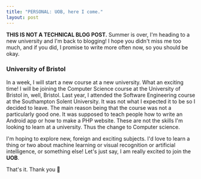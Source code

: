 ```yaml
---
title: "PERSONAL: UOB, here I come."
layout: post
---
```


**THIS IS NOT A TECHNICAL BLOG POST.** Summer is over, I'm heading to a new university and I'm back to blogging! I hope you didn't miss me too much, and if you did, I promise to write more often now, so you should be okay.

### University of Bristol

In a week, I will start a new course at a new university. What an exciting time! I will be joining the Computer Science course at the University of Bristol in, well, Bristol. Last year, I attended the Software Engineering course at the Southampton Solent University. It was not what I expected it to be so I decided to leave. The main reason being that the course was not a particularly good one. It was supposed to teach people how to write an Android app or how to make a PHP website. These are not the skills I'm looking to learn at a university. Thus the change to Computer science. 

I'm hoping to explore new, foreign and exciting subjects. I'd love to learn a thing or two about machine learning or visual recognition or artificial intelligence, or something else! Let's just say, I am really excited to join the **UOB**.

That's it. Thank you 🌵
